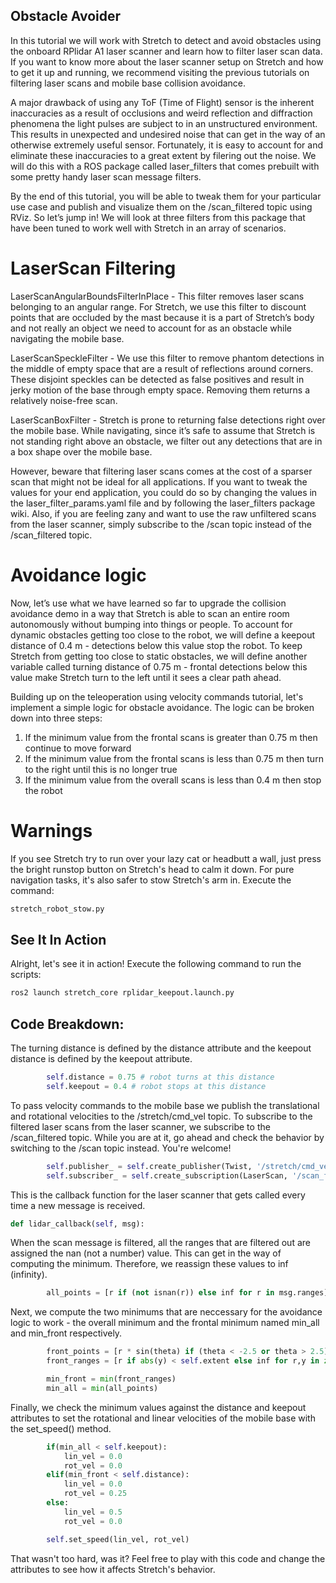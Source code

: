 ## Obstacle Avoider
In this tutorial we will work with Stretch to detect and avoid obstacles using the onboard RPlidar A1 laser scanner and learn how to filter laser scan data. If you want to know more about the laser scanner setup on Stretch and how to get it up and running, we recommend visiting the previous tutorials on filtering laser scans and mobile base collision avoidance.

A major drawback of using any ToF (Time of Flight) sensor is the inherent inaccuracies as a result of occlusions and weird reflection and diffraction phenomena the light pulses are subject to in an unstructured environment. This results in unexpected and undesired noise that can get in the way of an otherwise extremely useful sensor. Fortunately, it is easy to account for and eliminate these inaccuracies to a great extent by filering out the noise. We will do this with a ROS package called laser_filters that comes prebuilt with some pretty handy laser scan message filters.

By the end of this tutorial, you will be able to tweak them for your particular use case and publish and visualize them on the /scan_filtered topic using RViz. So let’s jump in! We will look at three filters from this package that have been tuned to work well with Stretch in an array of scenarios.

# LaserScan Filtering
LaserScanAngularBoundsFilterInPlace - This filter removes laser scans belonging to an angular range. For Stretch, we use this filter to discount points that are occluded by the mast because it is a part of Stretch’s body and not really an object we need to account for as an obstacle while navigating the mobile base.

LaserScanSpeckleFilter - We use this filter to remove phantom detections in the middle of empty space that are a result of reflections around corners. These disjoint speckles can be detected as false positives and result in jerky motion of the base through empty space. Removing them returns a relatively noise-free scan.

LaserScanBoxFilter - Stretch is prone to returning false detections right over the mobile base. While navigating, since it’s safe to assume that Stretch is not standing right above an obstacle, we filter out any detections that are in a box shape over the mobile base.

However, beware that filtering laser scans comes at the cost of a sparser scan that might not be ideal for all applications. If you want to tweak the values for your end application, you could do so by changing the values in the laser_filter_params.yaml file and by following the laser_filters package wiki. Also, if you are feeling zany and want to use the raw unfiltered scans from the laser scanner, simply subscribe to the /scan topic instead of the /scan_filtered topic.

# Avoidance logic
Now, let’s use what we have learned so far to upgrade the collision avoidance demo in a way that Stretch is able to scan an entire room autonomously without bumping into things or people. To account for dynamic obstacles getting too close to the robot, we will define a keepout distance of 0.4 m - detections below this value stop the robot. To keep Stretch from getting too close to static obstacles, we will define another variable called turning distance of 0.75 m - frontal detections below this value make Stretch turn to the left until it sees a clear path ahead.

Building up on the teleoperation using velocity commands tutorial, let's implement a simple logic for obstacle avoidance. The logic can be broken down into three steps:
1. If the minimum value from the frontal scans is greater than 0.75 m then continue to move forward
2. If the minimum value from the frontal scans is less than 0.75 m then turn to the right until this is no longer true
3. If the minimum value from the overall scans is less than 0.4 m then stop the robot

# Warnings
If you see Stretch try to run over your lazy cat or headbutt a wall, just press the bright runstop button on Stretch's head to calm it down. For pure navigation tasks, it's also safer to stow Stretch's arm in. Execute the command:
```bash
stretch_robot_stow.py
```

## See It In Action
Alright, let's see it in action! Execute the following command to run the scripts:
```bash
ros2 launch stretch_core rplidar_keepout.launch.py
```

## Code Breakdown:
The turning distance is defined by the distance attribute and the keepout distance is defined by the keepout attribute.
```python
        self.distance = 0.75 # robot turns at this distance
        self.keepout = 0.4 # robot stops at this distance
```

To pass velocity commands to the mobile base we publish the translational and rotational velocities to the /stretch/cmd_vel topic. To subscribe to the filtered laser scans from the laser scanner, we subscribe to the /scan_filtered topic. While you are at it, go ahead and check the behavior by switching to the /scan topic instead. You're welcome!
```python
        self.publisher_ = self.create_publisher(Twist, '/stretch/cmd_vel', 1) #/stretch_diff_drive_controller/cmd_vel for gazebo
        self.subscriber_ = self.create_subscription(LaserScan, '/scan_filtered', self.lidar_callback, 10)
```

This is the callback function for the laser scanner that gets called every time a new message is received.
```python
def lidar_callback(self, msg):
```

When the scan message is filtered, all the ranges that are filtered out are assigned the nan (not a number) value. This can get in the way of computing the minimum. Therefore, we reassign these values to inf (infinity). 
```python
        all_points = [r if (not isnan(r)) else inf for r in msg.ranges]
```

Next, we compute the two minimums that are neccessary for the avoidance logic to work - the overall minimum and the frontal minimum named min_all and min_front respectively.
```python
        front_points = [r * sin(theta) if (theta < -2.5 or theta > 2.5) else inf for r,theta in zip(msg.ranges, angles)]
        front_ranges = [r if abs(y) < self.extent else inf for r,y in zip(msg.ranges, front_points)]

        min_front = min(front_ranges)
        min_all = min(all_points)
```

Finally, we check the minimum values against the distance and keepout attributes to set the rotational and linear velocities of the mobile base with the set_speed() method.
```python
        if(min_all < self.keepout):
            lin_vel = 0.0
            rot_vel = 0.0
        elif(min_front < self.distance):
            lin_vel = 0.0
            rot_vel = 0.25
        else:
            lin_vel = 0.5
            rot_vel = 0.0

        self.set_speed(lin_vel, rot_vel)
```

That wasn't too hard, was it? Feel free to play with this code and change the attributes to see how it affects Stretch's behavior.
